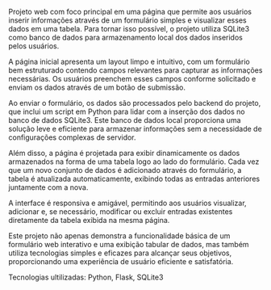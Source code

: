 Projeto web com foco principal em uma página que permite aos usuários inserir informações através de um formulário simples e visualizar esses dados em uma tabela. Para tornar isso possível, o projeto utiliza SQLite3 como banco de dados para armazenamento local dos dados inseridos pelos usuários.

A página inicial apresenta um layout limpo e intuitivo, com um formulário bem estruturado contendo campos relevantes para capturar as informações necessárias. Os usuários preenchem esses campos conforme solicitado e enviam os dados através de um botão de submissão.

Ao enviar o formulário, os dados são processados pelo backend do projeto, que inclui um script em Python para lidar com a inserção dos dados no banco de dados SQLite3. Este banco de dados local proporciona uma solução leve e eficiente para armazenar informações sem a necessidade de configurações complexas de servidor.

Além disso, a página é projetada para exibir dinamicamente os dados armazenados na forma de uma tabela logo ao lado do formulário. Cada vez que um novo conjunto de dados é adicionado através do formulário, a tabela é atualizada automaticamente, exibindo todas as entradas anteriores juntamente com a nova.

A interface é responsiva e amigável, permitindo aos usuários visualizar, adicionar e, se necessário, modificar ou excluir entradas existentes diretamente da tabela exibida na mesma página.

Este projeto não apenas demonstra a funcionalidade básica de um formulário web interativo e uma exibição tabular de dados, mas também utiliza tecnologias simples e eficazes para alcançar seus objetivos, proporcionando uma experiência de usuário eficiente e satisfatória.

Tecnologias ultilizadas: Python, Flask, SQLite3
